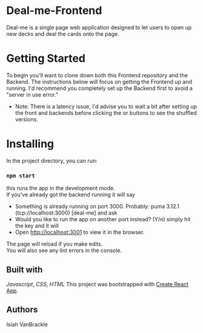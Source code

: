 # Deal-me-Frontend

Deal-me is a single page web application designed to let users to open up new decks and deal the cards onto the page.

# Getting Started
To begin you'll want to clone down both this Frontend repository and the Backend. The instructions below will focus on getting the Frontend up and running.  I'd recommend you completely set up the Backend first to avoid a "server in use error."
* Note: There is a latency issue, I'd advise you to wait a bit after setting up the front and backends before clicking the <New Deck> or <Deal Cards> buttons to see the shuffled versions.

# Installing
In the project directory, you can run:

### `npm start`

this runs the app in the development mode.<br>
If you've already got the backend running it will say
* Something is already running on port 3000. Probably:
  puma 3.12.1 (tcp://localhost:3000) [deal-me]
and ask
* Would you like to run the app on another port instead? (Y/n)
simply hit the <y> key and it will
* Open [http://localhost:3001](http://localhost:3001) to view it in the browser.

The page will reload if you make edits.<br>
You will also see any lint errors in the console.

## Built with
*Javascript*,
*CSS*,
*HTML*
This project was bootstrapped with [Create React App](https://github.com/facebook/create-react-app).



## Authors
Isiah VanBrackle
